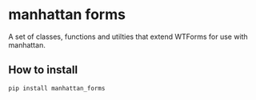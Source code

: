 manhattan forms
===============

A set of classes, functions and utilties that extend WTForms for use with
manhattan.

How to install
--------------

`pip install manhattan_forms`